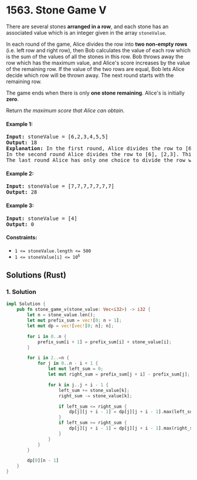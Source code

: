 # 1563. Stone Game V
There are several stones **arranged in a row**, and each stone has an associated value which is an integer given in the array `stoneValue`.

In each round of the game, Alice divides the row into **two non-empty rows** (i.e. left row and right row), then Bob calculates the value of each row which is the sum of the values of all the stones in this row. Bob throws away the row which has the maximum value, and Alice's score increases by the value of the remaining row. If the value of the two rows are equal, Bob lets Alice decide which row will be thrown away. The next round starts with the remaining row.

The game ends when there is only **one stone remaining**. Alice's is initially **zero**.

Return *the maximum score that Alice can obtain*.

#### Example 1:
<pre>
<strong>Input:</strong> stoneValue = [6,2,3,4,5,5]
<strong>Output:</strong> 18
<strong>Explanation:</strong> In the first round, Alice divides the row to [6,2,3], [4,5,5]. The left row has the value 11 and the right row has value 14. Bob throws away the right row and Alice's score is now 11.
In the second round Alice divides the row to [6], [2,3]. This time Bob throws away the left row and Alice's score becomes 16 (11 + 5).
The last round Alice has only one choice to divide the row which is [2], [3]. Bob throws away the right row and Alice's score is now 18 (16 + 2). The game ends because only one stone is remaining in the row.
</pre>

#### Example 2:
<pre>
<strong>Input:</strong> stoneValue = [7,7,7,7,7,7,7]
<strong>Output:</strong> 28
</pre>

#### Example 3:
<pre>
<strong>Input:</strong> stoneValue = [4]
<strong>Output:</strong> 0
</pre>

#### Constraints:
* `1 <= stoneValue.length <= 500`
* <code>1 <= stoneValue[i] <= 10<sup>6</sup></code>

## Solutions (Rust)

### 1. Solution
```Rust
impl Solution {
    pub fn stone_game_v(stone_value: Vec<i32>) -> i32 {
        let n = stone_value.len();
        let mut prefix_sum = vec![0; n + 1];
        let mut dp = vec![vec![0; n]; n];

        for i in 0..n {
            prefix_sum[i + 1] = prefix_sum[i] + stone_value[i];
        }

        for i in 2..=n {
            for j in 0..n - i + 1 {
                let mut left_sum = 0;
                let mut right_sum = prefix_sum[j + i] - prefix_sum[j];

                for k in j..j + i - 1 {
                    left_sum += stone_value[k];
                    right_sum -= stone_value[k];

                    if left_sum <= right_sum {
                        dp[j][j + i - 1] = dp[j][j + i - 1].max(left_sum + dp[j][k]);
                    }
                    if left_sum >= right_sum {
                        dp[j][j + i - 1] = dp[j][j + i - 1].max(right_sum + dp[k + 1][j + i - 1]);
                    }
                }
            }
        }

        dp[0][n - 1]
    }
}
```
